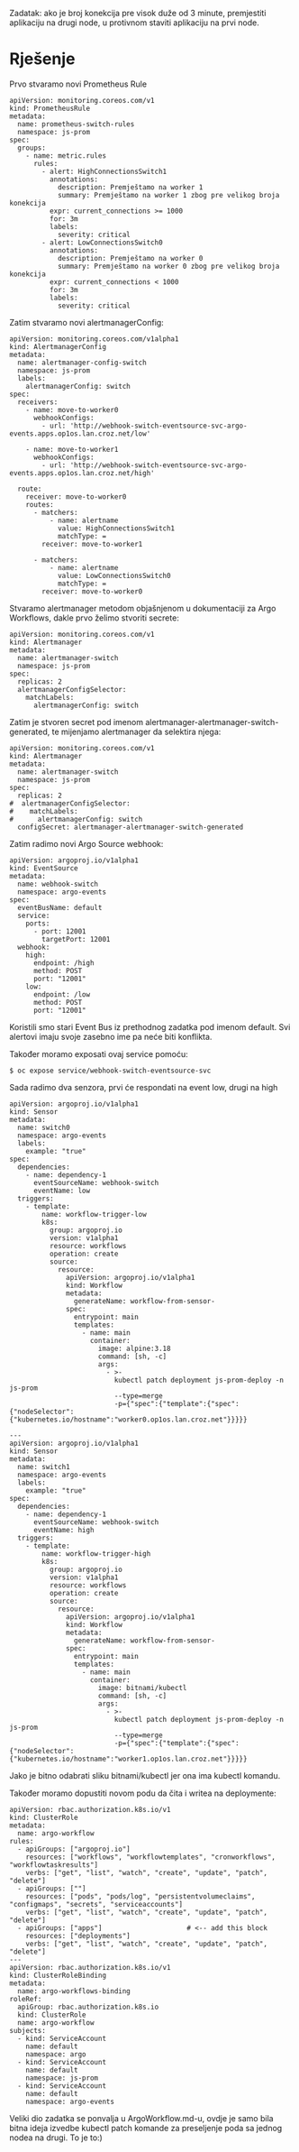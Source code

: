 Zadatak: ako je broj konekcija pre visok duže od 3 minute, premjestiti aplikaciju na drugi node, u protivnom staviti aplikaciju na prvi node.

# Rješenje

Prvo stvaramo novi Prometheus Rule
    
    apiVersion: monitoring.coreos.com/v1
    kind: PrometheusRule
    metadata:
      name: prometheus-switch-rules
      namespace: js-prom
    spec:
      groups:
        - name: metric.rules
          rules:
            - alert: HighConnectionsSwitch1
              annotations:
                description: Premještamo na worker 1
                summary: Premještamo na worker 1 zbog pre velikog broja konekcija
              expr: current_connections >= 1000
              for: 3m
              labels:
                severity: critical
            - alert: LowConnectionsSwitch0
              annotations:
                description: Premještamo na worker 0
                summary: Premještamo na worker 0 zbog pre velikog broja konekcija
              expr: current_connections < 1000
              for: 3m
              labels:
                severity: critical

Zatim stvaramo novi alertmanagerConfig:

    apiVersion: monitoring.coreos.com/v1alpha1
    kind: AlertmanagerConfig
    metadata:
      name: alertmanager-config-switch
      namespace: js-prom
      labels:
        alertmanagerConfig: switch
    spec:
      receivers:
        - name: move-to-worker0
          webhookConfigs:
            - url: 'http://webhook-switch-eventsource-svc-argo-events.apps.op1os.lan.croz.net/low'
    
        - name: move-to-worker1
          webhookConfigs:
            - url: 'http://webhook-switch-eventsource-svc-argo-events.apps.op1os.lan.croz.net/high'
    
      route:
        receiver: move-to-worker0
        routes:
          - matchers:
              - name: alertname
                value: HighConnectionsSwitch1
                matchType: =
            receiver: move-to-worker1
    
          - matchers:
              - name: alertname
                value: LowConnectionsSwitch0
                matchType: =
            receiver: move-to-worker0

Stvaramo alertmanager metodom objašnjenom u dokumentaciji za Argo Workflows, dakle prvo želimo stvoriti secrete:

    apiVersion: monitoring.coreos.com/v1
    kind: Alertmanager
    metadata:
      name: alertmanager-switch
      namespace: js-prom
    spec:
      replicas: 2
      alertmanagerConfigSelector:
        matchLabels:
          alertmanagerConfig: switch

Zatim je stvoren secret pod imenom alertmanager-alertmanager-switch-generated, te mijenjamo alertmanager da selektira njega:

    apiVersion: monitoring.coreos.com/v1
    kind: Alertmanager
    metadata:
      name: alertmanager-switch
      namespace: js-prom
    spec:
      replicas: 2
    #  alertmanagerConfigSelector:
    #    matchLabels:
    #      alertmanagerConfig: switch
      configSecret: alertmanager-alertmanager-switch-generated

Zatim radimo novi Argo Source webhook:

    apiVersion: argoproj.io/v1alpha1
    kind: EventSource
    metadata:
      name: webhook-switch
      namespace: argo-events
    spec:
      eventBusName: default
      service:
        ports:
          - port: 12001
            targetPort: 12001
      webhook:
        high:
          endpoint: /high
          method: POST
          port: "12001"
        low:
          endpoint: /low
          method: POST
          port: "12001"

Koristili smo stari Event Bus iz prethodnog zadatka pod imenom default. Svi alertovi imaju svoje zasebno ime pa neće biti konflikta.

Također moramo exposati ovaj service pomoću:

    $ oc expose service/webhook-switch-eventsource-svc

Sada radimo dva senzora, prvi će respondati na event low, drugi na high

    apiVersion: argoproj.io/v1alpha1
    kind: Sensor
    metadata:
      name: switch0
      namespace: argo-events
      labels:
        example: "true"
    spec:
      dependencies:
        - name: dependency-1
          eventSourceName: webhook-switch
          eventName: low
      triggers:
        - template:
            name: workflow-trigger-low
            k8s:
              group: argoproj.io
              version: v1alpha1
              resource: workflows
              operation: create
              source:
                resource:
                  apiVersion: argoproj.io/v1alpha1
                  kind: Workflow
                  metadata:
                    generateName: workflow-from-sensor-
                  spec:
                    entrypoint: main
                    templates:
                      - name: main
                        container:
                          image: alpine:3.18
                          command: [sh, -c]
                          args:
                            - >-
                              kubectl patch deployment js-prom-deploy -n js-prom
                              --type=merge
                              -p={"spec":{"template":{"spec":{"nodeSelector":{"kubernetes.io/hostname":"worker0.op1os.lan.croz.net"}}}}}
    
    ---
    apiVersion: argoproj.io/v1alpha1
    kind: Sensor
    metadata:
      name: switch1
      namespace: argo-events
      labels:
        example: "true"
    spec:
      dependencies:
        - name: dependency-1
          eventSourceName: webhook-switch
          eventName: high
      triggers:
        - template:
            name: workflow-trigger-high
            k8s:
              group: argoproj.io
              version: v1alpha1
              resource: workflows
              operation: create
              source:
                resource:
                  apiVersion: argoproj.io/v1alpha1
                  kind: Workflow
                  metadata:
                    generateName: workflow-from-sensor-
                  spec:
                    entrypoint: main
                    templates:
                      - name: main
                        container:
                          image: bitnami/kubectl
                          command: [sh, -c]
                          args:
                            - >-
                              kubectl patch deployment js-prom-deploy -n js-prom
                              --type=merge
                              -p={"spec":{"template":{"spec":{"nodeSelector":{"kubernetes.io/hostname":"worker1.op1os.lan.croz.net"}}}}}

Jako je bitno odabrati sliku bitnami/kubectl jer ona ima kubectl komandu.

Također moramo dopustiti novom podu da čita i writea na deploymente:

    apiVersion: rbac.authorization.k8s.io/v1
    kind: ClusterRole
    metadata:
      name: argo-workflow
    rules:
      - apiGroups: ["argoproj.io"]
        resources: ["workflows", "workflowtemplates", "cronworkflows", "workflowtaskresults"]
        verbs: ["get", "list", "watch", "create", "update", "patch", "delete"]
      - apiGroups: [""]
        resources: ["pods", "pods/log", "persistentvolumeclaims", "configmaps", "secrets", "serviceaccounts"]
        verbs: ["get", "list", "watch", "create", "update", "patch", "delete"]
      - apiGroups: ["apps"]                     # <-- add this block
        resources: ["deployments"]
        verbs: ["get", "list", "watch", "create", "update", "patch", "delete"]  
    ---
    apiVersion: rbac.authorization.k8s.io/v1
    kind: ClusterRoleBinding
    metadata:
      name: argo-workflows-binding
    roleRef:
      apiGroup: rbac.authorization.k8s.io
      kind: ClusterRole
      name: argo-workflow
    subjects:
      - kind: ServiceAccount
        name: default
        namespace: argo
      - kind: ServiceAccount
        name: default
        namespace: js-prom
      - kind: ServiceAccount
        name: default
        namespace: argo-events

Veliki dio zadatka se ponvalja u ArgoWorkflow.md-u, ovdje je samo bila bitna ideja izvedbe kubectl patch komande za preseljenje poda sa jednog nodea na drugi. To je to:)
    